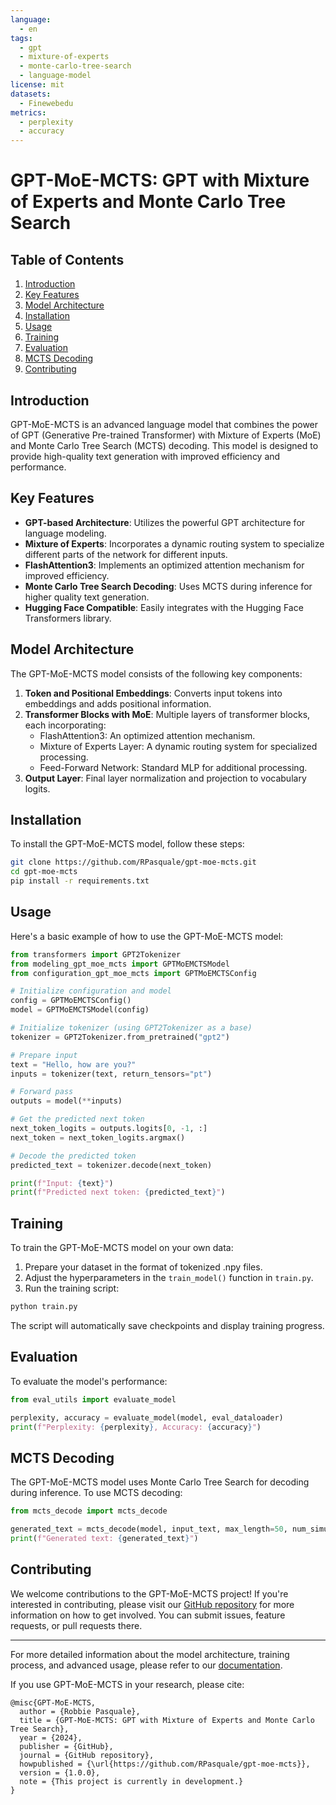 ```yaml
---
language:
  - en
tags:
  - gpt
  - mixture-of-experts
  - monte-carlo-tree-search
  - language-model
license: mit
datasets:
  - Finewebedu
metrics:
  - perplexity
  - accuracy
---
```


# GPT-MoE-MCTS: GPT with Mixture of Experts and Monte Carlo Tree Search

## Table of Contents
1. [Introduction](#introduction)
2. [Key Features](#key-features)
3. [Model Architecture](#model-architecture)
4. [Installation](#installation)
5. [Usage](#usage)
6. [Training](#training)
7. [Evaluation](#evaluation)
8. [MCTS Decoding](#mcts-decoding)
9. [Contributing](#contributing)


## Introduction

GPT-MoE-MCTS is an advanced language model that combines the power of GPT (Generative Pre-trained Transformer) with Mixture of Experts (MoE) and Monte Carlo Tree Search (MCTS) decoding. This model is designed to provide high-quality text generation with improved efficiency and performance.

## Key Features

- **GPT-based Architecture**: Utilizes the powerful GPT architecture for language modeling.
- **Mixture of Experts**: Incorporates a dynamic routing system to specialize different parts of the network for different inputs.
- **FlashAttention3**: Implements an optimized attention mechanism for improved efficiency.
- **Monte Carlo Tree Search Decoding**: Uses MCTS during inference for higher quality text generation.
- **Hugging Face Compatible**: Easily integrates with the Hugging Face Transformers library.

## Model Architecture

The GPT-MoE-MCTS model consists of the following key components:

1. **Token and Positional Embeddings**: Converts input tokens into embeddings and adds positional information.
2. **Transformer Blocks with MoE**: Multiple layers of transformer blocks, each incorporating:
   - FlashAttention3: An optimized attention mechanism.
   - Mixture of Experts Layer: A dynamic routing system for specialized processing.
   - Feed-Forward Network: Standard MLP for additional processing.
3. **Output Layer**: Final layer normalization and projection to vocabulary logits.

## Installation

To install the GPT-MoE-MCTS model, follow these steps:

```bash
git clone https://github.com/RPasquale/gpt-moe-mcts.git
cd gpt-moe-mcts
pip install -r requirements.txt
```

## Usage

Here's a basic example of how to use the GPT-MoE-MCTS model:

```python
from transformers import GPT2Tokenizer
from modeling_gpt_moe_mcts import GPTMoEMCTSModel
from configuration_gpt_moe_mcts import GPTMoEMCTSConfig

# Initialize configuration and model
config = GPTMoEMCTSConfig()
model = GPTMoEMCTSModel(config)

# Initialize tokenizer (using GPT2Tokenizer as a base)
tokenizer = GPT2Tokenizer.from_pretrained("gpt2")

# Prepare input
text = "Hello, how are you?"
inputs = tokenizer(text, return_tensors="pt")

# Forward pass
outputs = model(**inputs)

# Get the predicted next token
next_token_logits = outputs.logits[0, -1, :]
next_token = next_token_logits.argmax()

# Decode the predicted token
predicted_text = tokenizer.decode(next_token)

print(f"Input: {text}")
print(f"Predicted next token: {predicted_text}")
```

## Training

To train the GPT-MoE-MCTS model on your own data:

1. Prepare your dataset in the format of tokenized .npy files.
2. Adjust the hyperparameters in the `train_model()` function in `train.py`.
3. Run the training script:

```bash
python train.py
```

The script will automatically save checkpoints and display training progress.

## Evaluation

To evaluate the model's performance:

```python
from eval_utils import evaluate_model

perplexity, accuracy = evaluate_model(model, eval_dataloader)
print(f"Perplexity: {perplexity}, Accuracy: {accuracy}")
```

## MCTS Decoding

The GPT-MoE-MCTS model uses Monte Carlo Tree Search for decoding during inference. To use MCTS decoding:

```python
from mcts_decode import mcts_decode

generated_text = mcts_decode(model, input_text, max_length=50, num_simulations=100)
print(f"Generated text: {generated_text}")
```

## Contributing

We welcome contributions to the GPT-MoE-MCTS project! If you're interested in contributing, please visit our [GitHub repository](https://github.com/RPasquale/gpt-moe-mcts) for more information on how to get involved. You can submit issues, feature requests, or pull requests there.


---

For more detailed information about the model architecture, training process, and advanced usage, please refer to our [documentation](docs/index.md).

If you use GPT-MoE-MCTS in your research, please cite:

```
@misc{GPT-MoE-MCTS,
  author = {Robbie Pasquale},
  title = {GPT-MoE-MCTS: GPT with Mixture of Experts and Monte Carlo Tree Search},
  year = {2024},
  publisher = {GitHub},
  journal = {GitHub repository},
  howpublished = {\url{https://github.com/RPasquale/gpt-moe-mcts}},
  version = {1.0.0},
  note = {This project is currently in development.}
}
```